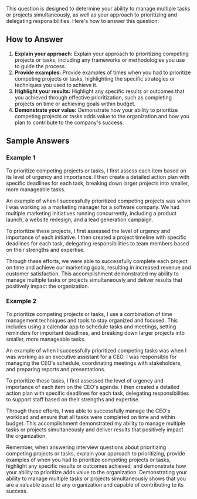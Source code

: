 
This question is designed to determine your ability to manage multiple tasks or projects simultaneously, as well as your approach to prioritizing and delegating responsibilities. Here's how to answer this question:

How to Answer
-------------

1. **Explain your approach:** Explain your approach to prioritizing competing projects or tasks, including any frameworks or methodologies you use to guide the process.
2. **Provide examples:** Provide examples of times when you had to prioritize competing projects or tasks, highlighting the specific strategies or techniques you used to achieve it.
3. **Highlight your results:** Highlight any specific results or outcomes that you achieved through effective prioritization, such as completing projects on time or achieving goals within budget.
4. **Demonstrate your value:** Demonstrate how your ability to prioritize competing projects or tasks adds value to the organization and how you plan to contribute to the company's success.

Sample Answers
--------------

### Example 1

To prioritize competing projects or tasks, I first assess each item based on its level of urgency and importance. I then create a detailed action plan with specific deadlines for each task, breaking down larger projects into smaller, more manageable tasks.

An example of when I successfully prioritized competing projects was when I was working as a marketing manager for a software company. We had multiple marketing initiatives running concurrently, including a product launch, a website redesign, and a lead generation campaign.

To prioritize these projects, I first assessed the level of urgency and importance of each initiative. I then created a project timeline with specific deadlines for each task, delegating responsibilities to team members based on their strengths and expertise.

Through these efforts, we were able to successfully complete each project on time and achieve our marketing goals, resulting in increased revenue and customer satisfaction. This accomplishment demonstrated my ability to manage multiple tasks or projects simultaneously and deliver results that positively impact the organization.

### Example 2

To prioritize competing projects or tasks, I use a combination of time management techniques and tools to stay organized and focused. This includes using a calendar app to schedule tasks and meetings, setting reminders for important deadlines, and breaking down larger projects into smaller, more manageable tasks.

An example of when I successfully prioritized competing tasks was when I was working as an executive assistant for a CEO. I was responsible for managing the CEO's schedule, coordinating meetings with stakeholders, and preparing reports and presentations.

To prioritize these tasks, I first assessed the level of urgency and importance of each item on the CEO's agenda. I then created a detailed action plan with specific deadlines for each task, delegating responsibilities to support staff based on their strengths and expertise.

Through these efforts, I was able to successfully manage the CEO's workload and ensure that all tasks were completed on time and within budget. This accomplishment demonstrated my ability to manage multiple tasks or projects simultaneously and deliver results that positively impact the organization.

Remember, when answering interview questions about prioritizing competing projects or tasks, explain your approach to prioritizing, provide examples of when you had to prioritize competing projects or tasks, highlight any specific results or outcomes achieved, and demonstrate how your ability to prioritize adds value to the organization. Demonstrating your ability to manage multiple tasks or projects simultaneously shows that you are a valuable asset to any organization and capable of contributing to its success.
